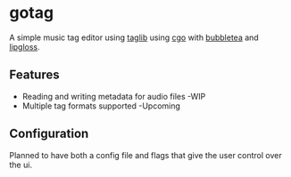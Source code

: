 # gotag
[//]: [![Build][build-badge]][build]

A simple music tag editor using [taglib](https://github.com/taglib/taglib) using [cgo](https://pkg.go.dev/cmd/cgo) with [bubbletea](https://github.com/charmbracelet/bubbletea) and [lipgloss](https://github.com/charmbracelet/bubbletea).

## Features

- Reading and writing metadata for audio files -WIP
- Multiple tag formats supported -Upcoming

## Configuration

Planned to have both a config file and flags that give the user control over the ui.
